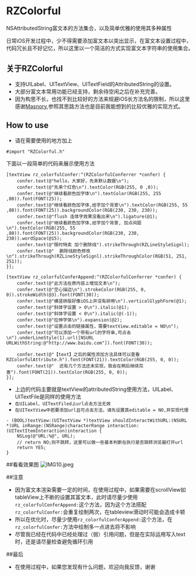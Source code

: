 # RZColorful
NSAttributedString富文本的方法集合，以及简单优雅的使用其多种属性

日常iOS开发过程中，少不得需要添加富文本以突出显示，在富文本设置过程中，代码冗长且不好记忆，所以这里以一个简洁的方式实现富文本字符串的使用集合。

## 关于RZColorful
* 支持UILabel、UITextView、UITextField的AttributedString的设置。
* 大部分富文本常用功能已经支持，剩余待空闲之后在补充完善。
* 因为构思不长，也找不到比较好的方法来规避iOS长方法名的限制，所以这里感谢[Masnory](https://github.com/SnapKit/Masonry),参照其思路方法也是目前我能想到的比较优雅的实现方式。

## How to use
* 请在需要使用的地方加上

```objc
#import "RZColorful.h"
```
下面以一段简单的代码来展示使用方法

```objc
[textView rz_colorfulConfer:^(RZColorfulConferrer *confer) {
    confer.text(@"hello，大家好，先来默认数据\n");
    confer.text(@"先来个红色\n").textColor(RGB(255, 0 ,0));
    confer.text(@"继续看颜色加字体\n").textColor(RGB(255, 255 ,80)).font(FONT(25));
    confer.text(@"继续看颜色加字体,给字加个背景\n").textColor(RGB(255, 55 ,80)).font(FONT(25)).backgroundColor(RGB(230, 230, 230));
    confer.text(@"flush 连体字效果没看出来\n").ligature(@1);
    confer.text(@"继续看颜色加字体,给字加个背景, 加点间距\n").textColor(RGB(255, 55 ,80)).font(FONT(25)).backgroundColor(RGB(230, 230, 230)).wordSpace(@15);
    confer.text(@"限时特卖 加个删除线").strikeThrough(RZLineStyleSignl);
    confer.text(@"  删除线颜色修改\n").strikeThrough(RZLineStyleSignl).strikeThroughColor(RGB(51, 251, 251));
}];

[textView rz_colorfulConferAppend:^(RZColorfulConferrer *confer) {
    confer.text(@"此方法在原内容上增加文本\n");
    confer.text(@"空心描边\n").strokeColor(RGB(255, 0, 0)).strokeWidth(@3).font(FONT(30));
    confer.text(@"横竖排版好像iOS上并没有卵用\n").verticalGlyphForm(@1);
    confer.text(@"斜体字设置 > 0\n").italic(@1);
    confer.text(@"斜体字设置 < 0\n").italic(@(-1));
    confer.text(@"拉伸字体\n").expansion(@2);
    confer.text(@"设置点击的链接属性，需要textView.editable = NO\n");
    confer.text(@"可以添加一个带有url的字符串,可点击\n").underLineStyle(1).url([NSURL URLWithString:@"http://www.baidu.com"]).font(FONT(30));

    confer.text(@"【text】之后的属性添加方法具体可以查看RZColorfulAttribute.h").font(FONT(21)).textColor(RGB(255, 0, 0));
    confer.text(@"  还有几个方法还未实现，我会在稍后继续完善").font(FONT(21)).textColor(RGB(255, 0, 0));
}];

```
* 上边的代码主要就是textView的attributedString使用方法，UILabel、UITextFile是同样的使用方法
* `在UILabel、UITextFiled上url点击方法无效`
* `在UITextView中若要添加url且可点击方法，请先设置其editable = NO,并实现代理`


```objc
- (BOOL)textView:(UITextView *)textView shouldInteractWithURL:(NSURL *)URL inRange:(NSRange)characterRange interaction:(UITextItemInteraction)interaction {
    NSLog(@"URL:%@", URL);
    // return NO;则不跳转，这里可以做一些基本判断在执行是否跳转浏览器打开url
    return YES; 
}
```

##看看效果图
![IMG10.jpeg](https://github.com/rztime/RZColorful/blob/master/IMG10.jpeg)


##注意

* 因为富文本渲染需要一定的时间，在使用过程中，如果需要在scrollView如tableView上不断的设置其富文本，此时请尽量少使用`rz_colorfulConferAppend:`这个方法，因为这个方法搭配`rz_colorfulConfer:`会重复绘制两次，在tableview滑动时可能会造成卡顿
* 所以在优化时，尽量少使用`rz_colorfulConferAppend:`这个方法，在`rz_colorfulConfer:`方法中绘制多一点进去将不影响
* 尽管我已经在代码中已经处理过（弱）引用问题，但是在实际运用写入text时，还是请尽量检查避免循环引用


##最后
* 在使用过程中，如果您发现有什么问题，欢迎向我反馈，谢谢
